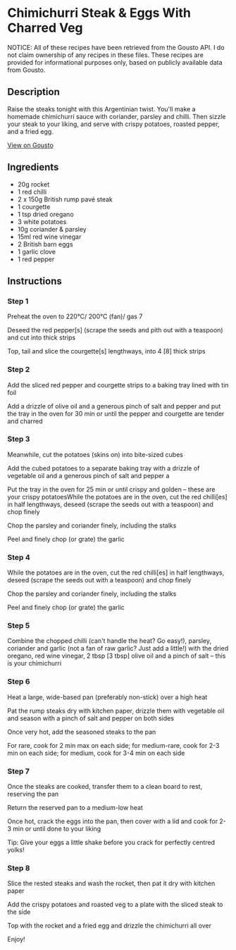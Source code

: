 # Chimichurri Steak & Eggs With Charred Veg

NOTICE: All of these recipes have been retrieved from the Gousto API. I do not claim ownership of any recipes in these files. These recipes are provided for informational purposes only, based on publicly available data from Gousto.

## Description

Raise the steaks tonight with this Argentinian twist. You'll make a homemade chimichurri sauce with coriander, parsley and chilli. Then sizzle your steak to your liking, and serve with crispy potatoes, roasted pepper, and a fried egg. 

[View on Gousto](https://www.gousto.co.uk/recipes/cookbook/chimichurri-steak-eggs-with-charred-veg)

## Ingredients

- 20g rocket
- 1 red chilli
- 2 x 150g British rump pavé steak
- 1 courgette
- 1 tsp dried oregano
- 3 white potatoes
- 10g coriander & parsley
- 15ml red wine vinegar
- 2 British barn eggs
- 1 garlic clove
- 1 red pepper

## Instructions

### Step 1

Preheat the oven to 220°C/ 200°C (fan)/ gas 7

Deseed the red pepper<span class="text-danger">[s]</span> (scrape the seeds and pith out with a teaspoon) and cut into thick strips

Top, tail and slice the courgette<span class="text-danger">[s]</span> lengthways, into 4<span class="text-danger"> [8] </span>thick strips

### Step 2

Add the sliced red pepper and courgette strips to a baking tray lined with tin foil

Add a drizzle of olive oil and a generous pinch of salt and pepper and put the tray in the oven for 30 min or until the pepper and courgette are tender and charred

### Step 3

Meanwhile, cut the potatoes (skins on) into bite-sized cubes

Add the cubed potatoes to a separate baking tray with a drizzle of vegetable oil and a generous pinch of salt and pepper a

Put the tray in the oven for 25 min or until crispy and golden – these are your crispy potatoesWhile the potatoes are in the oven, cut the red chilli<span class="text-danger">[es]</span> in half lengthways, deseed (scrape the seeds out with a teaspoon) and chop finely

Chop the parsley and coriander finely, including the stalks

Peel and finely chop (or grate) the garlic

### Step 4

While the potatoes are in the oven, cut the red chilli<span class="text-danger">[es]</span> in half lengthways, deseed (scrape the seeds out with a teaspoon) and chop finely

Chop the parsley and coriander finely, including the stalks

Peel and finely chop (or grate) the garlic

### Step 5

Combine the chopped chilli (can't handle the heat? Go easy!), parsley, coriander and garlic (not a fan of raw garlic? Just add a little!) with the dried oregano, red wine vinegar, 2 tbsp <span class="text-danger">[3 tbsp] </span>olive oil and a pinch of salt – this is your chimichurri

### Step 6

Heat a large, wide-based pan (preferably non-stick) over a high heat

Pat the rump steaks dry with kitchen paper, drizzle them with vegetable oil and season with a pinch of salt and pepper on both sides

Once very hot, add the seasoned steaks to the pan

For rare, cook for 2 min max on each side; for medium-rare, cook for 2-3 min on each side; for medium, cook for 3-4 min on each side

### Step 7

Once the steaks are cooked, transfer them to a clean board to rest, reserving the pan

Return the reserved pan to a medium-low heat

Once hot, crack the eggs into the pan, then cover with a lid and cook for 2-3 min or until done to your liking

Tip: Give your eggs a little shake before you crack for perfectly centred yolks!

### Step 8

Slice the rested steaks and wash the rocket, then pat it dry with kitchen paper

Add the crispy potatoes and roasted veg to a plate with the sliced steak to the side

Top with the rocket and a fried egg and drizzle the chimichurri all over

Enjoy!

